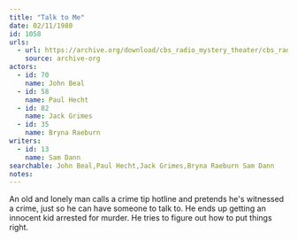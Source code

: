 ```yaml
---
title: "Talk to Me"
date: 02/11/1980
id: 1058
urls: 
  - url: https://archive.org/download/cbs_radio_mystery_theater/cbs_radio_mystery_theater-1051-1100.zip/cbs_radio_mystery_theater-1051-1100%2Fcbsrmt_1058_talk_to_me.mp3
    source: archive-org
actors:  
  - id: 70
    name: John Beal  
  - id: 58
    name: Paul Hecht  
  - id: 82
    name: Jack Grimes  
  - id: 35
    name: Bryna Raeburn
writers:  
  - id: 13
    name: Sam Dann
searchable: John Beal,Paul Hecht,Jack Grimes,Bryna Raeburn Sam Dann
notes:  
---
```

An old and lonely man calls a crime tip hotline and pretends he's witnessed a crime, just so he can have someone to talk to. He ends up getting an innocent kid arrested for murder. He tries to figure out how to put things right.